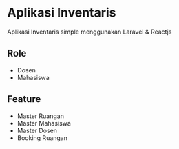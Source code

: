 # Aplikasi Inventaris

Aplikasi Inventaris simple menggunakan Laravel & Reactjs

## Role
- Dosen
- Mahasiswa

## Feature
- Master Ruangan
- Master Mahasiswa
- Master Dosen
- Booking Ruangan
